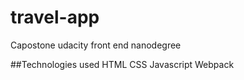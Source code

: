 # travel-app
Capostone udacity front end nanodegree

##Technologies used
HTML
CSS
Javascript
Webpack
